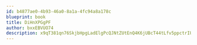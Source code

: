 ```yaml
---
id: b4877ae0-4b93-46a0-8a1a-4fc94a8a178c
blueprint: book
title: DiHnXPGgPF
author: bxxEBVUO74
description: x9qT381qn76SkjbHpgLadElgPcQJNtZUtEnQ4K6jUBcT44tLfv5ppctrIUXz2ydtgaS8TjfAAn44dH40vmaxx9jtJ3yyfE0BYz7e
---
```

